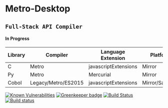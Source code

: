 # Metro-**Desktop**

## `Full-Stack API Compiler`

#### In Progress

Library | Compiler | Language Extension | Platform      |
---------|----------|----------|-------|
 C | Metro | javascriptExtensions | Mirror
 Py | Metro | Mercurial | Mirror
 Cobol | Legacy/Metro/ES2015 | javascriptExtensions | Mirror/Sandbox

[![Known Vulnerabilities](https://snyk.io/package/npm/snyk/badge.svg)](https://snyk.io/package/npm/snyk) [![Greenkeeper badge](https://badges.greenkeeper.io/adamkeinan/Metro-Desktop.svg)](https://greenkeeper.io/) [![Build Status](https://travis-ci.com/adamkeinan/Metro-Desktop.svg?branch=master)](https://travis-ci.org/travis-ci/travis-web) [![Build status](https://ci.appveyor.com/api/projects/status/8dieg08xqini9rew/branch/master?svg=true)](https://ci.appveyor.com/project/adamkeinan/metro-desktop/branch/master)

